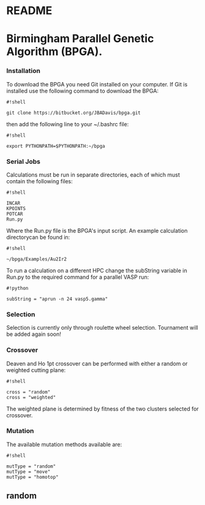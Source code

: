 # README #
# Birmingham Parallel Genetic Algorithm (BPGA).

### Installation ###

To download the BPGA you need Git installed on your computer. If Git is installed use the following command to download the BPGA: 

```
#!shell

git clone https://bitbucket.org/JBADavis/bpga.git
```

then add the following line to your ~/.bashrc file:

```
#!shell

export PYTHONPATH=$PYTHONPATH:~/bpga
```

### Serial Jobs ###

Calculations must be run in separate directories, each of which must contain the following files:

```
#!shell

INCAR
KPOINTS
POTCAR 
Run.py
```

Where the Run.py file is the BPGA's input script. An example calculation directorycan be found in:

```
#!shell

~/bpga/Examples/Au2Ir2 
```

To run a calculation on a different HPC change the subString variable in Run.py to the required command for a parallel VASP run:

```
#!python 

subString = "aprun -n 24 vasp5.gamma" 
```

### Selection 

Selection is currently only through roulette wheel selection. Tournament will be added again soon! 

### Crossover 

Deaven and Ho 1pt crossover can be performed with either a random or weighted cutting plane:

```
#!shell

cross = "random"
cross = "weighted"
```

The weighted plane is determined by fitness of the two clusters selected for crossover. 

### Mutation 

The available mutation methods available are: 

```
#!shell

mutType = "random"
mutType = "move"
mutType = "homotop" 
```

## random 